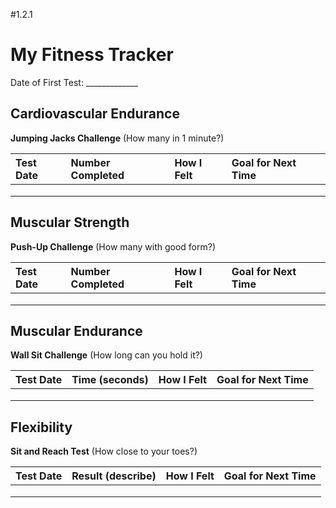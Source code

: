 #1.2.1

# My Fitness Tracker

Date of First Test: \_\_\_\_\_\_\_\_\_\_\_\_\_

## Cardiovascular Endurance

**Jumping Jacks Challenge** (How many in 1 minute?)

| Test Date | Number Completed | How I Felt | Goal for Next Time |
| :---- | :---- | :---- | :---- |
|  |  |  |  |
|  |  |  |  |
|  |  |  |  |

## Muscular Strength

**Push-Up Challenge** (How many with good form?)

| Test Date | Number Completed | How I Felt | Goal for Next Time |
| :---- | :---- | :---- | :---- |
|  |  |  |  |
|  |  |  |  |
|  |  |  |  |

## Muscular Endurance

**Wall Sit Challenge** (How long can you hold it?)

| Test Date | Time (seconds) | How I Felt | Goal for Next Time |
| :---- | :---- | :---- | :---- |
|  |  |  |  |
|  |  |  |  |
|  |  |  |  |

## Flexibility

**Sit and Reach Test** (How close to your toes?)

| Test Date | Result (describe) | How I Felt | Goal for Next Time |
| :---- | :---- | :---- | :---- |
|  |  |  |  |
|  |  |  |  |
|  |  |  |  |


